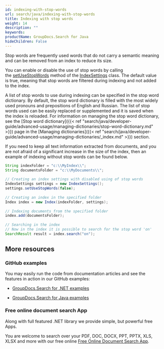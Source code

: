 ```yaml
---
id: indexing-with-stop-words
url: search/java/indexing-with-stop-words
title: Indexing with stop words
weight: 14
description: ""
keywords: 
productName: GroupDocs.Search for Java
hideChildren: False
---
```

Stop words are frequently used words that do not carry a semantic meaning and can be removed from an index to reduce its size.

You can enable or disable the use of stop words by calling the [setUseStopWords](https://apireference.groupdocs.com/search/java/com.groupdocs.search/IndexSettings#setUseStopWords(boolean)) method of the [IndexSettings](https://apireference.groupdocs.com/search/java/com.groupdocs.search/IndexSettings) class. The default value is true, meaning that stop words are filtered during indexing and not added to the index.

A list of stop words to use during indexing can be specified in the stop word dictionary. By default, the stop word dictionary is filled with the most widely used pronouns and prepositions of English and Russian. The list of stop words used can be easily replaced or supplemented and it is saved when the index is reloaded. For information on managing the stop word dictionary, see the [Stop word dictionary]({{< ref "search/java/developer-guide/advanced-usage/managing-dictionaries/stop-word-dictionary.md" >}}) page in the [Managing dictionaries]({{< ref "search/java/developer-guide/advanced-usage/managing-dictionaries/_index.md" >}}) section.

If you need to keep all text information extracted from documents, and you are not afraid of a significant increase in the size of the index, then an example of indexing without stop words can be found below.



```java
String indexFolder = "c:\\MyIndex\\";
String documentsFolder = "c:\\MyDocuments\\";
 
// Creating an index settings with disabled using of stop words
IndexSettings settings = new IndexSettings();
settings.setUseStopWords(false);
 
// Creating an index in the specified folder
Index index = new Index(indexFolder, settings);
 
// Indexing documents from the specified folder
index.add(documentsFolder);
 
// Searching in the index
// Now in the index it is possible to search for the stop word 'on'
SearchResult result = index.search("on");
```

## More resources

### GitHub examples

You may easily run the code from documentation articles and see the features in action in our GitHub examples:

*   [GroupDocs.Search for .NET examples](https://github.com/groupdocs-search/GroupDocs.Search-for-.NET)
    
*   [GroupDocs.Search for Java examples](https://github.com/groupdocs-search/GroupDocs.Search-for-Java)
    

### Free online document search App

Along with full featured .NET library we provide simple, but powerful free Apps.

You are welcome to search over your PDF, DOC, DOCX, PPT, PPTX, XLS, XLSX and more with our free online [Free Online Document Search App](https://products.groupdocs.app/search).
